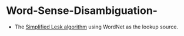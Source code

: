 # Word-Sense-Disambiguation-

* The [Simplified Lesk algorithm](http://en.wikipedia.org/wiki/Lesk_algorithm) using WordNet as the lookup source.

